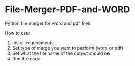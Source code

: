 # File-Merger-PDF-and-WORD
Python file merger for word and pdf files

How to use:

1) Install requirements
2) Set type of merge you want to perform (word or pdf)
3) Set what the file name of the output should be
4) Run the code
